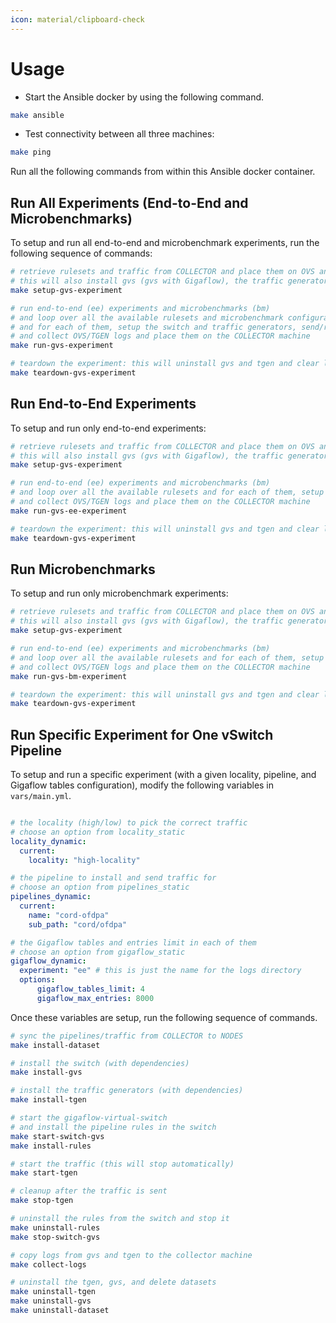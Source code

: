 ```yaml
---
icon: material/clipboard-check
---
```


# Usage

- Start the Ansible docker by using the following command.
```sh title="Terminal"
make ansible
```

- Test connectivity between all three machines:
```sh title="Ansible Terminal"
make ping
```

Run all the following commands from within this Ansible docker container.

## Run All Experiments (End-to-End and Microbenchmarks)

To setup and run all end-to-end and microbenchmark experiments, run the following sequence of commands:

```sh title="Ansible Terminal"
# retrieve rulesets and traffic from COLLECTOR and place them on OVS and TGEN
# this will also install gvs (gvs with Gigaflow), the traffic generator, and all their dependencies
make setup-gvs-experiment

# run end-to-end (ee) experiments and microbenchmarks (bm)
# and loop over all the available rulesets and microbenchmark configurations
# and for each of them, setup the switch and traffic generators, send/receive the traffic
# and collect OVS/TGEN logs and place them on the COLLECTOR machine
make run-gvs-experiment

# teardown the experiment: this will uninstall gvs and tgen and clear logs from local machines; logs will remain saved on the COLLECTOR machine
make teardown-gvs-experiment
```

## Run End-to-End Experiments

To setup and run only end-to-end experiments:

```sh title="Ansible Terminal"
# retrieve rulesets and traffic from COLLECTOR and place them on OVS and TGEN
# this will also install gvs (gvs with Gigaflow), the traffic generator, and all their dependencies
make setup-gvs-experiment

# run end-to-end (ee) experiments and microbenchmarks (bm)
# and loop over all the available rulesets and for each of them, setup the switch and traffic generators, send/receive the traffic
# and collect OVS/TGEN logs and place them on the COLLECTOR machine
make run-gvs-ee-experiment

# teardown the experiment: this will uninstall gvs and tgen and clear logs from local machines; logs will remain saved on the COLLECTOR machine
make teardown-gvs-experiment
```

## Run Microbenchmarks
To setup and run only microbenchmark experiments:

```sh title="Ansible Terminal"
# retrieve rulesets and traffic from COLLECTOR and place them on OVS and TGEN
# this will also install gvs (gvs with Gigaflow), the traffic generator, and all their dependencies
make setup-gvs-experiment

# run end-to-end (ee) experiments and microbenchmarks (bm)
# and loop over all the available rulesets and for each of them, setup the switch and traffic generators, send/receive the traffic
# and collect OVS/TGEN logs and place them on the COLLECTOR machine
make run-gvs-bm-experiment

# teardown the experiment: this will uninstall gvs and tgen and clear logs from local machines; logs will remain saved on the COLLECTOR machine
make teardown-gvs-experiment
```

## Run Specific Experiment for One vSwitch Pipeline

To setup and run a specific experiment (with a given locality, pipeline, and Gigaflow tables configuration), modify the following variables in `vars/main.yml`.

```yaml title="vars/main.yml" linenums="1"

# the locality (high/low) to pick the correct traffic
# choose an option from locality_static
locality_dynamic:
  current:
    locality: "high-locality"

# the pipeline to install and send traffic for
# choose an option from pipelines_static
pipelines_dynamic: 
  current: 
    name: "cord-ofdpa"
    sub_path: "cord/ofdpa"

# the Gigaflow tables and entries limit in each of them
# choose an option from gigaflow_static
gigaflow_dynamic:
  experiment: "ee" # this is just the name for the logs directory
  options:
      gigaflow_tables_limit: 4
      gigaflow_max_entries: 8000
```

Once these variables are setup, run the following sequence of commands. 

```sh title="Ansible Terminal"
# sync the pipelines/traffic from COLLECTOR to NODES
make install-dataset 

# install the switch (with dependencies)
make install-gvs 

# install the traffic generators (with dependencies)
make install-tgen

# start the gigaflow-virtual-switch
# and install the pipeline rules in the switch
make start-switch-gvs 
make install-rules

# start the traffic (this will stop automatically)
make start-tgen

# cleanup after the traffic is sent
make stop-tgen

# uninstall the rules from the switch and stop it
make uninstall-rules 
make stop-switch-gvs

# copy logs from gvs and tgen to the collector machine
make collect-logs

# uninstall the tgen, gvs, and delete datasets
make uninstall-tgen 
make uninstall-gvs 
make uninstall-dataset
```